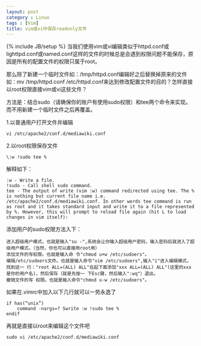 ```yaml
---
layout: post
category : Linux
tags : [Vim]
title: vim或vi中保存readonly文件
---
```

{% include JB/setup %}
当我们使用vim或vi编辑类似于httpd.conf或lighttpd.conf或named.conf这样的文件的时候总是会遇到权限问题不能保存，原因是所有的配置文件的权限只属于root。

那么除了新建一个临时文件如：/tmp/httpd.conf编辑好之后替换掉原来的文件如：mv /tmp/httpd.conf /etc/httpd.conf来达到修改配置文件的目的？怎样直接以root权限直接vim或vi这些文件？

方法是：结合sudo（请确保你的账户有使用sudo权限）和tee两个命令来实现。而不用新建一个临时文件之后再覆盖。

1.以普通用户打开文件并编辑

    vi /etc/apache2/conf.d/mediawiki.conf

2.以root权限保存文件

    \:w !sudo tee %

解释如下：

    :w - Write a file.
    !sudo - Call shell sudo command.
    tee - The output of write (vim :w) command redirected using tee. The % is nothing but current file name i.e. /etc/apache2/conf.d/mediawiki.conf. In other words tee command is run as root and it takes standard input and write it to a file represented by %. However, this will prompt to reload file again (hit L to load changes in vim itself):

添加用户的sudo权限方法入下：

    进入超级用户模式。也就是输入"su -",系统会让你输入超级用户密码，输入密码后就进入了超级用户模式。（当然，你也可以直接用root用）
    添加文件的写权限。也就是输入命 令"chmod u+w /etc/sudoers"。
    编辑/etc/sudoers文件。也就是输入命令"vim /etc/sudoers",输入"i"进入编辑模式，找到这一 行："root ALL=(ALL) ALL"在起下面添加"xxx ALL=(ALL) ALL"(这里的xxx是你的用户名)，然后保存（就是先按一 下Esc键，然后输入":wq"）退出。
    撤销文件的写 权限。也就是输入命令"chmod u-w /etc/sudoers"。

如果在.vimrc中加入以下几行就可以一劳永逸了

    if has(“unix”)
        command -nargs=? Swrite :w !sudo tee %
    endif

再就是直接以root来编辑这个文件吧

    sudo vi /etc/apache2/conf.d/mediawiki.conf
